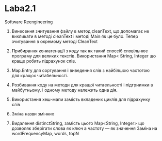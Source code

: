 # Laba2.1
Software Reengineering
1. Винесення зчитування файлу в метод cleanText, 
що допомагає не викликати в методі cleanText і методі Main як це було.
Тепер зчитування в окремому методі CleanText

2. Прибирання конкатенації з коду так як такий споссіб сповільнює програму для великих текстів.
Використання Map< String, Integer що краще робить підрахунок слів.

3. Map.Entry для сортування і виведення слів з найбілшою частотою для кращох читабельності.

4. Розбивання коду на методи для кращої читаельності і підтриимки в майбутньому.
і одному методу належить одна дія.

5. Використання хеш-мапи замість вкладених циклів для підрахунку слів

6. Зміна назви змінних 

7. Видалення distinctString, замість цього Map<String, Integer> 
що дозволяє зберігати слова як ключ а частоту — як значення
Заміна на wordFrequencyMap, words, topN 
